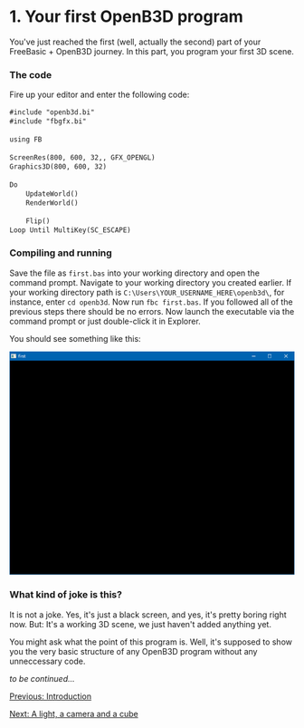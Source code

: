 # 1. Your first OpenB3D program

You've just reached the first (well, actually the second) part of your FreeBasic + OpenB3D journey. In this part, you program your first 3D scene.

### The code

Fire up your editor and enter the following code:

	#include "openb3d.bi"
	#include "fbgfx.bi"

	using FB

	ScreenRes(800, 600, 32,, GFX_OPENGL)
	Graphics3D(800, 600, 32)

	Do
		UpdateWorld()
		RenderWorld()
		
		Flip()
	Loop Until MultiKey(SC_ESCAPE)

### Compiling and running

Save the file as `first.bas` into your working directory and open the command prompt. Navigate to your working directory you created earlier. If your working directory path is `C:\Users\YOUR_USERNAME_HERE\openb3d\`, for instance, enter `cd openb3d`. Now run `fbc first.bas`. If you followed all of the previous steps there should be no errors. Now launch the executable via the command prompt or just double-click it in Explorer.

You should see something like this:

![Empty black screen](../img/ob3d_1.png)

### What kind of joke is this?

It is not a joke. Yes, it's just a black screen, and yes, it's pretty boring right now. But: It's a working 3D scene, we just haven't added anything yet.

You might ask what the point of this program is. Well, it's supposed to show you the very basic structure of any OpenB3D program without any unneccessary code.

*to be continued...*

[Previous: Introduction](intro.md)

[Next: A light, a camera and a cube](basic.md)